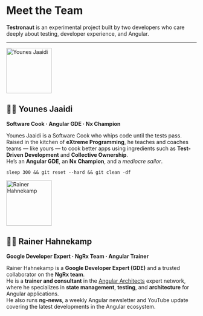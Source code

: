 # Meet the Team

**Testronaut** is an experimental project built by two developers who care deeply about testing, developer experience, and Angular.

---

<div style={{ display: 'flex', alignItems: 'flex-start', marginBottom: '3rem' }}>
  <img
    src="../img/team/younes-240px.jpg"
    alt="Younes Jaaidi"
    width="120"
    height="120"
    style={{ borderRadius: '50%', marginRight: '1.5rem', flexShrink: 0 }}
  />
  <div>
    <h2>🧑‍🍳 Younes Jaaidi</h2>
    <strong>Software Cook · Angular GDE · Nx Champion</strong>
    <p>
      Younes Jaaidi is a Software Cook who whips code until the tests pass.<br />
      Raised in the kitchen of <strong>eXtreme Programming</strong>, he teaches and coaches teams — like yours — to cook better apps using ingredients such as <strong>Test-Driven Development</strong> and <strong>Collective Ownership</strong>.<br />
      He’s an <strong>Angular GDE</strong>, an <strong>Nx Champion</strong>, and a <em>mediocre sailor</em>.
    </p>
    <p>
      <code>sleep 300 && git reset --hard && git clean -df</code>
    </p>
  </div>
</div>

<div style={{ display: 'flex', alignItems: 'flex-start', marginBottom: '3rem' }}>
  <img
    src="../img/team/rainer-240px.jpg"
    alt="Rainer Hahnekamp"
    width="120"
    height="120"
    style={{ borderRadius: '50%', marginRight: '1.5rem', flexShrink: 0 }}
  />
  <div>
    <h2>👨‍🏫 Rainer Hahnekamp</h2>
    <strong>Google Developer Expert · NgRx Team · Angular Trainer</strong>
    <p>
      Rainer Hahnekamp is a <strong>Google Developer Expert (GDE)</strong> and a trusted collaborator on the <strong>NgRx team</strong>.<br />
      He is a <strong>trainer and consultant</strong> in the <a href="https://angulararchitects.io">Angular Architects</a> expert network, where he specializes in <strong>state management</strong>, <strong>testing</strong>, and <strong>architecture</strong> for Angular applications.<br />
      He also runs <strong>ng-news</strong>, a weekly Angular newsletter and YouTube update covering the latest developments in the Angular ecosystem.
    </p>
  </div>
</div>
